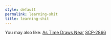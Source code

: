 ```yaml
---
style: default
permalink: learning-shit
title: learning-shit
---
```

You may also like:
[As Time Draws Near](http://scp-wiki.net/as-time-draws-near)
[SCP-2866](http://scp-wiki.net/scp-2866)